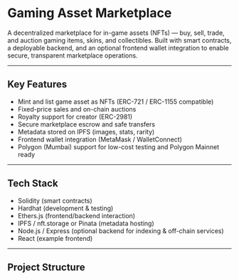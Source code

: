 # Gaming Asset Marketplace

A decentralized marketplace for in-game assets (NFTs) — buy, sell, trade, and auction gaming items, skins, and collectibles. Built with smart contracts, a deployable backend, and an optional frontend wallet integration to enable secure, transparent marketplace operations.

---

## Key Features
- Mint and list game asset as NFTs (ERC-721 / ERC-1155 compatible)
- Fixed-price sales and on-chain auctions
- Royalty support for creator (ERC-2981)
- Secure marketplace escrow and safe transfers
- Metadata stored on IPFS (images, stats, rarity)
- Frontend wallet integration (MetaMask / WalletConnect)
- Polygon (Mumbai) support for low-cost testing and Polygon Mainnet ready

---

## Tech Stack
- Solidity (smart contracts)
- Hardhat (development & testing)
- Ethers.js (frontend/backend interaction)
- IPFS / nft.storage or Pinata (metadata hosting)
- Node.js / Express (optional backend for indexing & off-chain services)
- React (example frontend)

---

## Project Structure
